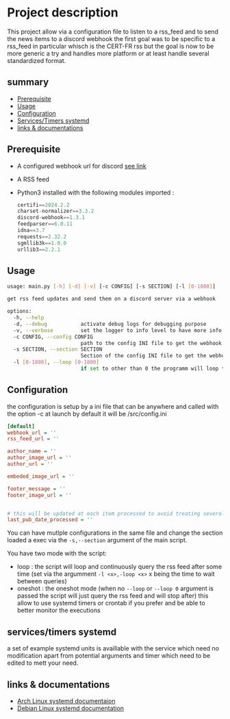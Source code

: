 # Project description

This project allow via a configuration file to listen to a rss_feed and to send the news items to a discord webhook
the first goal was to be specific to a rss_feed in particular whisch is the CERT-FR rss but the goal is now to be more generic a try and handles more platform or at least handle several standardized format.  

## summary

- [Prerequisite](#prerequisite)
- [Usage](#usage)
- [Configuration](#configuration)
- [Services/Timers systemd](#servicestimers-systemd)
- [links & documentations](#links--documentations)

## Prerequisite

- A configured webhook url for discord [see link](https://support.discord.com/hc/en-us/articles/228383668-Intro-to-Webhooks)
- A RSS feed
- Python3 installed with the following modules imported :

  ```python
  certifi==2024.2.2
  charset-normalizer==3.3.2
  discord-webhook==1.3.1
  feedparser==6.0.11
  idna==3.7
  requests==2.32.2
  sgmllib3k==1.0.0
  urllib3==2.2.1
  ```

## Usage

```bash
usage: main.py [-h] [-d] [-v] [-c CONFIG] [-s SECTION] [-l [0-1800]]

get rss feed updates and send them on a discord server via a webhook

options:
  -h, --help
  -d, --debug           activate debug logs for debugging purpose
  -v, --verbose         set the logger to info level to have more info on activity of the script
  -c CONFIG, --config CONFIG
                        path to the config INI file to get the webhook url and the rss feed url
  -s SECTION, --section SECTION
                        Section of the config INI file to get the webhook url and the rss feed url
  -l [0-1800], --loop [0-1800]
                        if set to other than 0 the programm will loop to continuously to read the feed every {X} seconds
```

## Configuration

the configuration is setup by a ini file that can be anywhere and called with the option -c at launch by default it will be /src/config.ini

```ini
[default]
webhook_url = '' 
rss_feed_url = ''

author_name = ''
author_image_url = ''
author_url = ''

embeded_image_url = ''

footer_message = ''
footer_image_url = ''


# this will be updated at each item processed to avoid treating several time the same item 
last_pub_date_processed = ''
```

You can have mutlple configurations in the same file and change the section loaded a exec via the `-s,--section` argument of the main script.

You have two mode with the script:

- loop : the script will loop and continuously query the rss feed after some time (set via the argumment `-l <x>,-loop <x>` x being the time to wait between queries)
- oneshot : the oneshot mode (when no `--loop` or `--loop 0` argument is passed the script will just query the rss feed and will stop after) this allow to use systemd timers or crontab if you prefer and be able to better monitor the executions  

## services/timers systemd

a set of example systemd units is availlable with the service which need no modification apart from potential arguments
and timer which need to be edited to mett your need.

## links & documentations

- [Arch Linux systemd documentaion](https://wiki.archlinux.org/index.php/Systemd)
- [Debian Linux systemd documentation](https://wiki.debian.org/systemd/Services)
